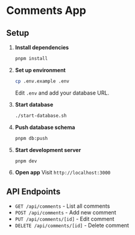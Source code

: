 # Comments App

## Setup

1. **Install dependencies**

   ```bash
   pnpm install
   ```

2. **Set up environment**

   ```bash
   cp .env.example .env
   ```

   Edit `.env` and add your database URL.

3. **Start database**

   ```bash
   ./start-database.sh
   ```

4. **Push database schema**

   ```bash
   pnpm db:push
   ```

5. **Start development server**

   ```bash
   pnpm dev
   ```

6. **Open app**
   Visit `http://localhost:3000`

## API Endpoints

- `GET /api/comments` - List all comments
- `POST /api/comments` - Add new comment
- `PUT /api/comments/[id]` - Edit comment
- `DELETE /api/comments/[id]` - Delete comment
